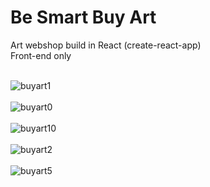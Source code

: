 <h1>Be Smart Buy Art</h1> 

Art webshop build in React (create-react-app)<br>
Front-end only<br><br>

![buyart1](https://user-images.githubusercontent.com/38325801/139448086-c3093177-fafa-4e79-9eee-e166388e9957.png)<br><br>
![buyart0](https://user-images.githubusercontent.com/38325801/137920475-165459e0-a095-4e26-aea8-c0141eff109e.png)<br><br>
![buyart10](https://user-images.githubusercontent.com/38325801/142725688-cdf8c5b7-a4e2-4d1a-a4ac-af8eedd327a8.png)<br><br>
![buyart2](https://user-images.githubusercontent.com/38325801/137291967-0eb3ed25-2682-44f8-b021-0af045a2af7e.png)<br><br>
![buyart5](https://user-images.githubusercontent.com/38325801/138449435-d5d077cc-51d1-4421-8e3c-13ae0aee0a95.png)<br><br>
